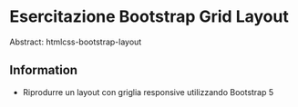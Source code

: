 Esercitazione Bootstrap Grid Layout
===
Abstract: htmlcss-bootstrap-layout
## Information
- Riprodurre un layout con griglia responsive utilizzando Bootstrap 5

